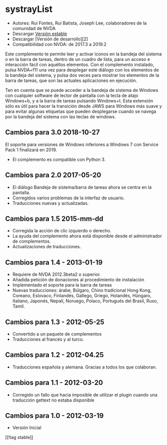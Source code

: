 # systrayList #

*   Autores: Rui Fontes, Rui Batista, Joseph Lee, colaboradores de la
    comunidad de NVDA
*   Descargar [Versión estable][1]
*   Descargar [Versión de desarrollo][2]
*   Compatibilidad con NVDA: de 2017.3 a 2019.2

Este complemento te permite leer y  activar iconos en la bandeja del sistema
o en la barra de tareas, dentro de un cuadro de lista, para un acceso e
interacción fácil con aquéllos elementos. Con el complemento instalado,
pulsa NVDA+f11 una vez para desplegar este diálogo con los elementos de la
bandeja del sistema, y pulsa dos veces para mostrar los elementos de la
barra de tareas, que son las actuales aplicaciones en ejecución.

Ten en cuenta que se puede acceder a la bandeja de sistema de Windows con
cualquier software de lector de pantalla con la tecla de atajo Windows+b, y
a la barra de tareas pulsando Windows+t. Esta extensión sólo es útil para
hacer la transición desde JAWS para Windows más suave y para evitar algunas
etiquetas que pueden desplegarse cuando se navega por la bandeja del sistema
con las teclas de windows.

## Cambios para 3.0 2018-10-27 ##

El soporte para versiones de Windows inferiores a Windows 7 con Service Pack
1 finalizará en 2019.

* El complemento es compatible con Python 3.

## Cambios para 2.0 2017-05-20 ##

* El diálogo Bandeja de sistema/barra de tareas ahora se centra en la
  pantalla.
* Corregidos varios problemas de la interfaz de usuario.
* Traducciones nuevas y actualizadas.

## Cambios para 1.5 2015-mm-dd ##

* Corregida la acción de clic izquierdo o derecho.
* La ayuda del complemento ahora está disponible desde el administrador de
  complementos.
* Actualizaciones de traducciones.

## Cambios para 1.4 - 2013-01-19 ##

* Requiere de NVDA 2012.3beta2 o superior.
* Añadida  petición de donaciones al procedimiento de instalación
* Implementado el soporte para la barra de tareas
* Nuevas traducciones: árabe, Búlgaro, Chino tradicional Hong Kong, Coreano,
  Eslovaco, Finlandés, Gallego, Griego, Holandés, Húngaro, Italiano,
  Japonés, Nepalí, Noruego, Polaco, Portugués del Brasil, Ruso, Tamil.

## Cambios para 1.3 - 2012-05-25 ##

* Convertido a un paquete de complementos
* Traducciones al francés y al turco.

## Cambios para 1.2 - 2012-04.25 ##

* Traducciones española y alemana. Gracias a todos los que colaboran.

## Cambios para 1.1 - 2012-03-20 ##

* Corregido un fallo que hacía imposible de utilizar el plugin cuando una
  traducción gettext no estaba disponible

## Cambios para 1.0 - 2012-03-19 ##

* Versión Inicial

[[!tag stable]]

[1]: https://addons.nvda-project.org/files/get.php?file=st
